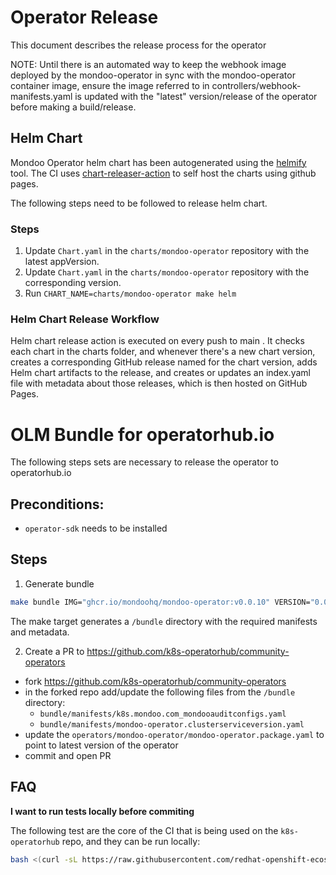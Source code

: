 # Operator Release

This document describes the release process for the operator

NOTE: Until there is an automated way to keep the webhook image deployed by the mondoo-operator in sync with the mondoo-operator container image, ensure the image referred to in controllers/webhook-manifests.yaml is updated with the "latest" version/release of the operator before making a build/release.

## Helm Chart

Mondoo Operator helm chart has been autogenerated using the [helmify](https://github.com/arttor/helmify) tool. The CI uses [chart-releaser-action](https://github.com/helm/chart-releaser-action) to self host the charts using github pages.

The following steps need to be followed to release helm chart.

### Steps

1. Update `Chart.yaml` in the `charts/mondoo-operator` repository with the latest appVersion.
2. Update `Chart.yaml` in the `charts/mondoo-operator` repository with the corresponding version.
3. Run `CHART_NAME=charts/mondoo-operator make helm`

### Helm Chart Release Workflow

Helm chart release action is executed on every push to main . It checks each chart in the charts folder, and whenever there's a new chart version, creates a corresponding GitHub release named for the chart version, adds Helm chart artifacts to the release, and creates or updates an index.yaml file with metadata about those releases, which is then hosted on GitHub Pages.

# OLM Bundle for operatorhub.io

The following steps sets are necessary to release the operator to operatorhub.io

## Preconditions:

- `operator-sdk` needs to be installed

## Steps

1. Generate bundle

```bash
make bundle IMG="ghcr.io/mondoohq/mondoo-operator:v0.0.10" VERSION="0.0.10"
```

The make target generates a `/bundle` directory with the required manifests and metadata.

2. Create a PR to https://github.com/k8s-operatorhub/community-operators

- fork https://github.com/k8s-operatorhub/community-operators
- in the forked repo add/update the following files from the `/bundle` directory:
  - `bundle/manifests/k8s.mondoo.com_mondooauditconfigs.yaml`
  - `bundle/manifests/mondoo-operator.clusterserviceversion.yaml`
- update the `operators/mondoo-operator/mondoo-operator.package.yaml` to point to latest version of the operator
- commit and open PR

## FAQ

**I want to run tests locally before commiting**

The following test are the core of the CI that is being used on the `k8s-operatorhub` repo, and they can be run locally:

```bash
bash <(curl -sL https://raw.githubusercontent.com/redhat-openshift-ecosystem/community-operators-pipeline/ci/latest/ci/scripts/opp.sh) kiwi, lemon, orange operators/mondoo-operator/0.0.10
```
